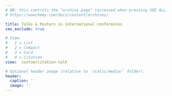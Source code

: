 ```yaml
---
# NB: this controls the "archive page" (accessed when pressing SEE ALL)
# https://wowchemy.com/docs/content/archives/

title: Talks & Posters in international conferences
cms_exclude: true

# View.
#   1 = List
#   2 = Compact
#   3 = Card
#   4 = Citation
view:  custom/citation-talk 

# Optional header image (relative to `static/media/` folder).
header:
  caption: ''
  image: ''
---
```

